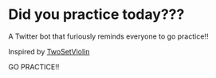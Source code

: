 # Did you practice today???

A Twitter bot that furiously reminds everyone to go practice!! 

Inspired by [TwoSetViolin](https://www.youtube.com/channel/UCAzKFALPuF_EPe-AEI0WFFw)

GO PRACTICE!!
